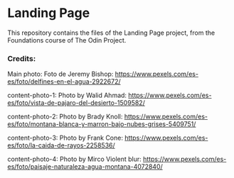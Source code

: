 # Landing Page

This repository contains the files of the Landing Page project, from the Foundations course of The Odin Project.

### Credits:

Main photo: Foto de Jeremy Bishop: https://www.pexels.com/es-es/foto/delfines-en-el-agua-2922672/

content-photo-1: Photo by Walid Ahmad: https://www.pexels.com/es-es/foto/vista-de-pajaro-del-desierto-1509582/

content-photo-2: Photo by Brady Knoll: https://www.pexels.com/es-es/foto/montana-blanca-y-marron-bajo-nubes-grises-5409751/

content-photo-3: Photo by Frank Cone: https://www.pexels.com/es-es/foto/la-caida-de-rayos-2258536/

content-photo-4: Photo by Mirco Violent blur: https://www.pexels.com/es-es/foto/paisaje-naturaleza-agua-montana-4072840/
